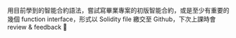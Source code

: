 用目前學到的智能合約語法，嘗試寫畢業專案的初版智能合約，或是至少有重要的幾個 function interface，形式以 Solidity file 繳交至 Github，下次上課時會 review & feedback 💪
